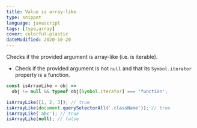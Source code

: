 ```yaml
---
title: Value is array-like
type: snippet
language: javascript
tags: [type,array]
cover: colorful-plastic
dateModified: 2020-10-20
---
```


Checks if the provided argument is array-like (i.e. is iterable).

- Check if the provided argument is not `null` and that its `Symbol.iterator` property is a function.

```js
const isArrayLike = obj =>
  obj != null && typeof obj[Symbol.iterator] === 'function';
```

```js
isArrayLike([1, 2, 3]); // true
isArrayLike(document.querySelectorAll('.className')); // true
isArrayLike('abc'); // true
isArrayLike(null); // false
```
